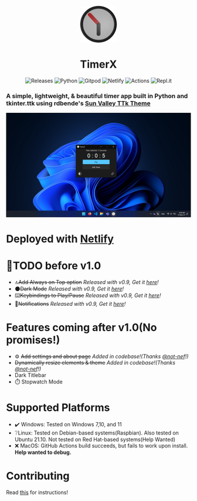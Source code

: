 <p align="center">
    <img alt="TimerX Logo" src="./assets/logo_new.png" width="100px" />
    <h1 align="center">TimerX</h1>
</p>

<p align="center">
    <a style="text-decoration:none" href="https://github.com/sumeshir26/TimerX/releases">
        <img src="https://img.shields.io/github/release/sumeshir26/TimerX.svg?style=flat-square" alt="Releases" width="117px" />
    </a>
    <a style="text-decoration:none" href="https://python.org">
        <img src="https://img.shields.io/badge/python-3670A0?style=for-the-badge&logo=python&logoColor=ffdd54" alt="Python" />
    </a>
    <a style="text-decoration:none" href="https://gitpod.io/#https://github.com/sumeshir26/TimerX">
        <img src="https://img.shields.io/badge/gitpod-f06611.svg?style=for-the-badge&logo=gitpod&logoColor=white" alt="Gitpod" />
    </a>
    <a style="text-decoration:none" href="https://www.netlify.com">
        <img src="https://img.shields.io/badge/netlify-%23000000.svg?style=for-the-badge&logo=netlify&logoColor=#00C7B7" alt="Netlify" />
    </a>
    <a style="text-decoration:none" href="https://github.com/sumeshir26/TimerX/actions">
        <img src="https://img.shields.io/badge/githubactions-%232671E5.svg?style=for-the-badge&logo=githubactions&logoColor=white" alt="Actions" />
    </a>
    <a style="text-decoration:none" href="https://repl.it">
        <img src="https://img.shields.io/badge/Repl.it-%230D101E.svg?style=for-the-badge&logo=replit&logoColor=white" alt="Repl.it" />
    </a>
</p>

### A simple, lightweight, & beautiful timer app built in Python and tkinter.ttk using rdbende's [Sun Valley TTk Theme](https://github.com/rdbende/Sun-Valley-TTk-Theme)

<p style="text-align: center;">
    <img src="./assets/readme/dark.png"></img>
</p>
    
# Deployed with [Netlify](netlify.app)
    
# 🎯TODO before v1.0
- 🔝~~Add Always on Top option~~ _Released with v0.9, Get it [here](https://github.com/sumeshir26/TimerX/releases)!_
- 🌑~~Dark Mode~~ _Released with v0.9, Get it [here](https://github.com/sumeshir26/TimerX/releases)!_
- ⌨️~~Keybindings to Play/Pause~~ _Released with v0.9, Get it [here](https://github.com/sumeshir26/TimerX/releases)!_
- 🔔~~Notifications~~ _Released with v0.9, Get it [here](https://github.com/sumeshir26/TimerX/releases)!_
# Features coming after v1.0(No promises!)
- ⚙️ ~~Add settings and about page~~ _Added in codebase!(Thanks [@not-nef](https://github.com/not-nef)!)_
- ~~Dynamically resize elements & theme~~ _Added in codebase!(Thanks [@not-nef](https://github.com/not-nef)!)_
- Dark Titlebar
- ⏱️ Stopwatch Mode

# Supported Platforms
- ✔️ Windows: Tested on Windows 7,10, and 11
- ❔Linux: Tested on Debian-based systems(Raspbian<!-- and ZorinOS-->). Also tested on Ubuntu 21.10. Not tested on Red Hat-based systems(Help Wanted)
- ❌ MacOS: GitHub Actions build succeeds, but fails to work upon install. **Help wanted to debug.**

# Contributing

Read [this](/CONTRIBUTING.md) for instructions!
